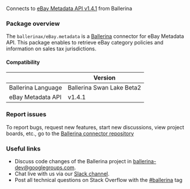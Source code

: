 Connects to [eBay Metadata API v1.4.1](https://developer.ebay.com) from Ballerina

### Package overview
The `ballerinax/eBay.metadata` is a [Ballerina](https://ballerina.io/) connector for eBay Metadata API.
This package enables to retrieve eBay category policies and information on sales tax jurisdictions.

#### Compatibility
|                                   | Version                       |
|-----------------------------------|-------------------------------|
| Ballerina Language                | Ballerina Swan Lake Beta2     |
| eBay Metadata API                 | v1.4.1                        |

### Report issues
To report bugs, request new features, start new discussions, view project boards, etc., go to the [Ballerina connector repository](link)

### Useful links
- Discuss code changes of the Ballerina project in [ballerina-dev@googlegroups.com](mailto:ballerina-dev@googlegroups.com).
- Chat live with us via our [Slack channel](https://ballerina.io/community/slack/).
- Post all technical questions on Stack Overflow with the [#ballerina](https://stackoverflow.com/questions/tagged/ballerina) tag
